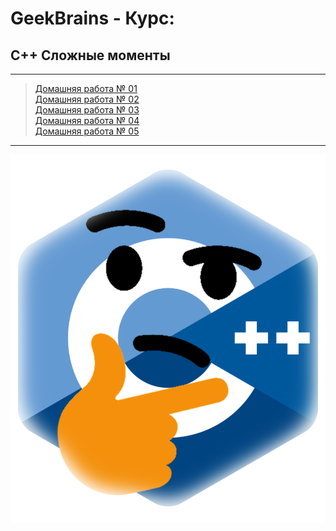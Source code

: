 # GeekBrains - Курс:
## С++ Сложные моменты
-------------------------------
> [Домашняя работа № 01](Homework_01)<br/>
> [Домашняя работа № 02](Homework_02)<br/>
> [Домашняя работа № 03](Homework_03)<br/>
> [Домашняя работа № 04](Homework_04)<br/>
> [Домашняя работа № 05](Homework_05)<br/>

-------------------------------
![Screenshot](Cpp_Logo.png "С++")
